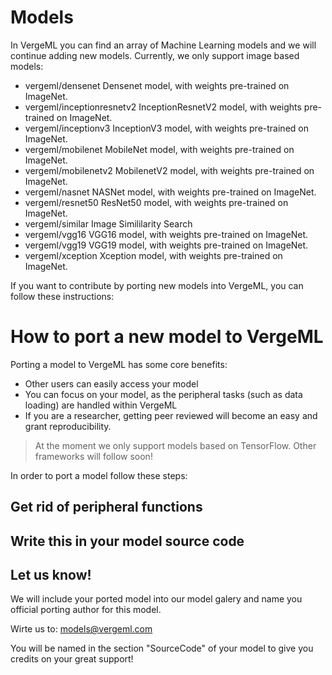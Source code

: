 Models
============

In VergeML you can find an array of Machine Learning models and we will continue adding new models. 
Currently, we only support image based models: 

* vergeml/densenet           Densenet model, with weights pre-trained on ImageNet.
* vergeml/inceptionresnetv2  InceptionResnetV2 model, with weights pre-trained on ImageNet.
* vergeml/inceptionv3        InceptionV3 model, with weights pre-trained on ImageNet.
* vergeml/mobilenet          MobileNet model, with weights pre-trained on ImageNet.
* vergeml/mobilenetv2        MobilenetV2 model, with weights pre-trained on ImageNet.
* vergeml/nasnet             NASNet model, with weights pre-trained on ImageNet.
* vergeml/resnet50           ResNet50 model, with weights pre-trained on ImageNet.
* vergeml/similar            Image Simililarity Search
* vergeml/vgg16              VGG16 model, with weights pre-trained on ImageNet.
* vergeml/vgg19              VGG19 model, with weights pre-trained on ImageNet.
* vergeml/xception           Xception model, with weights pre-trained on ImageNet.

If you want to contribute by porting new models into VergeML, you can follow these instructions:

How to port a new model to VergeML
============

Porting a model to VergeML has some core benefits: 

  * Other users can easily access your model
  * You can focus on your model, as the peripheral tasks (such as data loading) are handled within VergeML 
  * If you are a researcher, getting peer reviewed will become an easy and grant reproducibility. 

> At the moment we only support models based on TensorFlow. Other frameworks will follow soon!

In order to port a model follow these steps: 

Get rid of peripheral functions
------------




Write this in your model source code
------------


Let us know!
------------

We will include your ported model into our model galery and name you official porting author for this model. 

Wirte us to: models@vergeml.com

You will be named in the section "SourceCode" of your model to give you credits on your great support!

